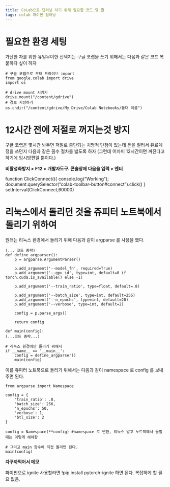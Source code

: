 ```yaml
---
title: CoLab으로 딥러닝 하기 위해 필요한 코드 몇 줄
tags: colab 파이썬 딥러닝
---
```


# 필요한 환경 세팅 

가난한 자를 위한 유일무이한 선택지는 구글 코랩을 쓰기 위해서는 
다음과 같은 코드 복붙하다 싶이 하자

```
# 구글 코랩으로 부터 드라이브 import
from google.colab import drive
import os 

# drive mount 시키기
drive.mount("/content/gdrive")
# 경로 지정하기
os.chdir("/content/gdrive/My Drive/Colab Notebooks/폴더 이름") 
```

# 12시간 전에 저절로 꺼지는것 방지

구글 코랩은 몇시간 놔두면 저절로 중단되는 치명적 단점이 있는데 
돈을 질러서 유료계정을 쓰던지 다음과 같은 꼼수 절차를 밟도록 하자 
(그런데 어차피 12시간이면 꺼진다고 하기에 임시방편일 뿐이다.)


**비활성화방지 > F12 > 개발자도구. 콘솔창에 다음을 입력 > 엔터**

function ClickConnect(){
console.log(“Working”); 
document.querySelector(“colab-toolbar-button#connect”).click() 
}
setInterval(ClickConnect,60000)

# 리눅스에서 돌리던 것을 쥬피터 노트북에서 돌리기 위하여

원래는 리눅스 환경에서 돌리기 위해 다음과 같이 argparse 를 사용을 했다.

```
(... 코드 중략) 
def define_argparser():
    p = argparse.ArgumentParser()

    p.add_argument('--model_fn', required=True)
    p.add_argument('--gpu_id', type=int, default=0 if torch.cuda.is_available() else -1)

    p.add_argument('--train_ratio', type=float, default=.8)

    p.add_argument('--batch_size', type=int, default=256)
    p.add_argument('--n_epochs', type=int, default=20)
    p.add_argument('--verbose', type=int, default=2)

    config = p.parse_args()

    return config
    
def main(config):
(...코드 중략...)

# 리눅스 환경에만 돌리기 위해서 
if __name__ == '__main__':
    config = define_argparser()
    main(config)
```

이를 쥬피터 노트북으로 돌리기 위해서는 다음과 같이 namespace 로 config 를 보내주면 된다.

```
from argparse import Namespace

config = {
    'train_ratio': .8,
    'batch_size': 256,
    'n_epochs': 50,
    'verbose': 1,
    'btl_size': 2
}

config = Namespace(**config) #namespace 로 변환, 리눅스 말고 노트북에서 돌릴때는 이렇게 해야함

# 그리고 main 함수에 직접 돌리면 된다.
main(config)

```

**자꾸까먹어서 메모** 

파이썬으로 ignite 사용할라면 !pip install pytorch-ignite 하면 된다. 복잡하게 할 필요 없음.

